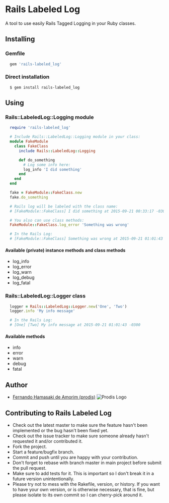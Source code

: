 # Rails Labeled Log
A tool to use easily Rails Tagged Logging in your Ruby classes.

## Installing

### Gemfile

```ruby
  gem 'rails-labeled_log'
```

### Direct installation

```console
  $ gem install rails-labeled_log
```


## Using

### Rails::LabeledLog::Logging module

```ruby
  require 'rails-labeled_log'

  # Include Rails::LabeledLog::Logging module in your class:
  module FakeModule
    class FakeClass
      include Rails::LabeledLog::Logging

      def do_something
        # Log some info here:
        log_info 'I did something'
      end
    end
  end

  fake = FakeModule::FakeClass.new
  fake.do_something

  # Rails log will be labeled with the class name:
  # [FakeModule::FakeClass] I did something at 2015-09-21 00:33:17 -0300

  # You also can use class methods:
  FakeModule::FakeClass.log_error 'Something was wrong'

  # In the Rails Log:
  # [FakeModule::FakeClass] Something was wrong at 2015-09-21 01:01:43 -0300
```

#### Available (private) instance methods and class methods
- log_info
- log_error
- log_warn
- log_debug
- log_fatal

### Rails::LabeledLog::Logger class

```ruby
  logger = Rails::LabeledLog::Logger.new('One', 'Two')
  logger.info 'My info message'

  # In the Rails Log:
  # [One] [Two] My info message at 2015-09-21 01:01:43 -0300
```

#### Available methods
- info
- error
- warn
- debug
- fatal

## Author
- [Fernando Hamasaki de Amorim (prodis)](http://prodis.blog.br)
![Prodis Logo](http://prodis.net.br/images/prodis_150.gif)


## Contributing to Rails Labeled Log

- Check out the latest master to make sure the feature hasn't been implemented or the bug hasn't been fixed yet.
- Check out the issue tracker to make sure someone already hasn't requested it and/or contributed it.
- Fork the project.
- Start a feature/bugfix branch.
- Commit and push until you are happy with your contribution.
- Don't forget to rebase with branch master in main project before submit the pull request.
- Make sure to add tests for it. This is important so I don't break it in a future version unintentionally.
- Please try not to mess with the Rakefile, version, or history. If you want to have your own version, or is otherwise necessary, that is fine, but please isolate to its own commit so I can cherry-pick around it.

